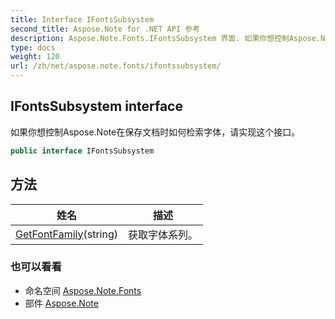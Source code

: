```yaml
---
title: Interface IFontsSubsystem
second_title: Aspose.Note for .NET API 参考
description: Aspose.Note.Fonts.IFontsSubsystem 界面. 如果你想控制Aspose.Note在保存文档时如何检索字体请实现这个接口
type: docs
weight: 120
url: /zh/net/aspose.note.fonts/ifontssubsystem/
---
```

## IFontsSubsystem interface

如果你想控制Aspose.Note在保存文档时如何检索字体，请实现这个接口。

```csharp
public interface IFontsSubsystem
```

## 方法

| 姓名 | 描述 |
| --- | --- |
| [GetFontFamily](../../aspose.note.fonts/ifontssubsystem/getfontfamily/)(string) | 获取字体系列。 |

### 也可以看看

* 命名空间 [Aspose.Note.Fonts](../../aspose.note.fonts/)
* 部件 [Aspose.Note](../../)


